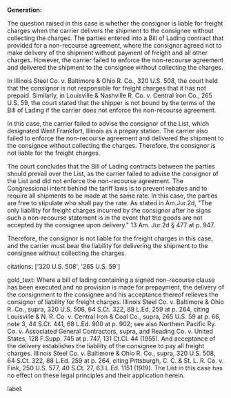 **Generation:**

 <answer>
The question raised in this case is whether the consignor is liable for freight charges when the carrier delivers the shipment to the consignee without collecting the charges. The parties entered into a Bill of Lading contract that provided for a non-recourse agreement, where the consignor agreed not to make delivery of the shipment without payment of freight and all other charges. However, the carrier failed to enforce the non-recourse agreement and delivered the shipment to the consignee without collecting the charges.

In Illinois Steel Co. v. Baltimore & Ohio R. Co., 320 U.S. 508, the court held that the consignor is not responsible for freight charges that it has not prepaid. Similarly, in Louisville & Nashville R. Co. v. Central Iron Co., 265 U.S. 59, the court stated that the shipper is not bound by the terms of the Bill of Lading if the carrier does not enforce the non-recourse agreement.

In this case, the carrier failed to advise the consignor of the List, which designated West Frankfort, Illinois as a prepay station. The carrier also failed to enforce the non-recourse agreement and delivered the shipment to the consignee without collecting the charges. Therefore, the consignor is not liable for the freight charges.

The court concludes that the Bill of Lading contracts between the parties should prevail over the List, as the carrier failed to advise the consignor of the List and did not enforce the non-recourse agreement. The Congressional intent behind the tariff laws is to prevent rebates and to require all shipments to be made at the same rate. In this case, the parties are free to stipulate who shall pay the rate. As stated in Am.Jur.2d, "The only liability for freight charges incurred by the consignor after he signs such a non-recourse statement is in the event that the goods are not accepted by the consignee upon delivery." 13 Am. Jur.2d § 477 at p. 947.

Therefore, the consignor is not liable for the freight charges in this case, and the carrier must bear the liability for delivering the shipment to the consignee without collecting the charges. <answer> 

citations: ['320 U.S. 508', '265 U.S. 59']

gold_text: Where a bill of lading containing a signed non-recourse clause has been executed and no provision is made for prepayment, the delivery of the consignment to the consignee and his acceptance thereof relieves the consignor of liability for freight charges. Illinois Steel Co. v. Baltimore & Ohio R. Co., supra, 320 U.S. 508, 64 S.Ct. 322, 88 L.Ed. 259 at p. 264, citing Louisville & N. R. Co. v. Central Iron & Coal Co., supra, 265 U.S. 59 at p. 66, note 3, 44 S.Ct. 441, 68 L.Ed. 900 at p. 902; see also Northern Pacific Ry. Co. v. Associated General Contractors, supra, and Reading Co. v. United States, 128 F.Supp. 745 at p. 747, 131 Ct.Cl. 44 (1955). And acceptance of the delivery establishes the liability of the consignee to pay all freight charges. Illinois Steel Co. v. Baltimore & Ohio R. Co., supra, 320 U.S. 508, 64 S.Ct. 322, 88 L.Ed. 259 at p. 264, citing Pittsburgh, C. C. & St. L. R. Co. v. Fink, 250 U.S. 577, 40 S.Ct. 27, 63 L.Ed. 1151 (1919). The List in this case has no effect on these legal principles and their application herein.

label: 